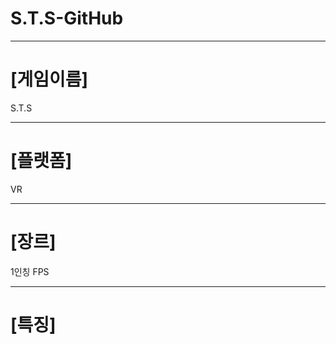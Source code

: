 # S.T.S-GitHub
<hr>
<h1>[게임이름]</h1>
<p>S.T.S
<hr>
<h1>[플랫폼]</h1>
<p>VR
<hr>
<h1>[장르]</h1>
<p>1인칭 FPS
<hr>
<h1>[특징]</h1>
<p>
